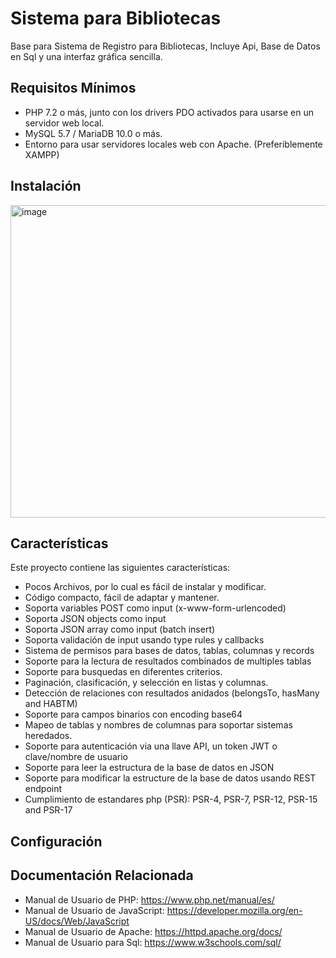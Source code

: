 # Sistema para Bibliotecas

Base para Sistema de Registro para Bibliotecas, Incluye Api, Base de Datos en Sql y una interfaz gráfica sencilla.

## Requisitos Mínimos

 - PHP 7.2 o más, junto con los drivers PDO activados para usarse en un servidor web local.
 - MySQL 5.7 / MariaDB 10.0 o más.
 - Entorno para usar servidores locales web con Apache. (Preferiblemente XAMPP)

## Instalación

<img width="700" height="500" alt="image" src="https://github.com/user-attachments/assets/178a0bef-92d8-4871-87cc-90f6a41858c9" />

## Características

Este proyecto contiene las siguientes características:

 - Pocos Archivos, por lo cual es fácil de instalar y modificar.
 - Código compacto, fácil de adaptar y mantener. 
 - Soporta variables POST como input (x-www-form-urlencoded)
 - Soporta JSON objects como input
 - Soporta JSON array como input (batch insert)
 - Soporta validación de input usando type rules y callbacks
 - Sistema de permisos para bases de datos, tablas, columnas y records
 - Soporte para la lectura de resultados combinados de multiples tablas
 - Soporte para busquedas en diferentes criterios.
 - Paginación, clasificación, y selección en listas y columnas.
 - Detección de relaciones con resultados anidados (belongsTo, hasMany and HABTM)
 - Soporte para campos binarios con encoding base64 
 - Mapeo de tablas y nombres de columnas para soportar sistemas heredados.
 - Soporte para autenticación via una llave API, un token JWT o clave/nombre de usuario
 - Soporte para leer la estructura de la base de datos en JSON
 - Soporte para modificar la estructure de la base de datos usando REST endpoint
 - Cumplimiento de estandares php (PSR): PSR-4, PSR-7, PSR-12, PSR-15 and PSR-17

## Configuración



## Documentación Relacionada

 - Manual de Usuario de PHP: https://www.php.net/manual/es/
 - Manual de Usuario de JavaScript: https://developer.mozilla.org/en-US/docs/Web/JavaScript
 - Manual de Usuario de Apache: https://httpd.apache.org/docs/
 - Manual de Usuario para Sql: https://www.w3schools.com/sql/
